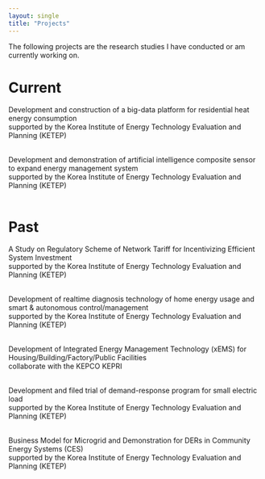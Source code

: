 ```yaml
---
layout: single
title: "Projects"
---
```


The following projects are the research studies I have conducted or am currently working on.

# __Current__<br/>

Development and construction of a big-data platform for residential heat energy consumption<br/>
supported by the Korea Institute of Energy Technology Evaluation and Planning (KETEP)<br/><br/>

Development and demonstration of artificial intelligence composite sensor to expand energy management system<br/>
supported by the Korea Institute of Energy Technology Evaluation and Planning (KETEP)<br/><br/>

# __Past__<br/>

A Study on Regulatory Scheme of Network Tariff for Incentivizing Efficient System Investment<br/>
supported by the Korea Institute of Energy Technology Evaluation and Planning (KETEP)<br/><br/>

Development of realtime diagnosis technology of home energy usage and smart \& autonomous control/management<br/>
supported by the Korea Institute of Energy Technology Evaluation and Planning (KETEP)<br/><br/>

Development of Integrated Energy Management Technology (xEMS) for Housing/Building/Factory/Public Facilities<br/>
collaborate with the KEPCO KEPRI<br/><br/>

Development and filed trial of demand-response program for small electric load<br/>
supported by the Korea Institute of Energy Technology Evaluation and Planning (KETEP)<br/><br/>

Business Model for Microgrid and Demonstration for DERs in Community Energy Systems (CES)<br/>
supported by the Korea Institute of Energy Technology Evaluation and Planning (KETEP)<br/><br/>
